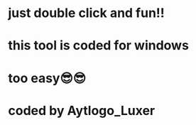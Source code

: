 # just double click and fun!!
# this tool is coded for windows
# too easy😎😎
# coded by Aytlogo_Luxer

